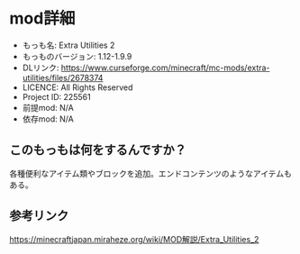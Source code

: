 # mod詳細

- もっも名: Extra Utilities 2
- もっものバージョン: 1.12-1.9.9
- DLリンク: https://www.curseforge.com/minecraft/mc-mods/extra-utilities/files/2678374
- LICENCE: All Rights Reserved
- Project ID:  225561
- 前提mod: N/A
- 依存mod: N/A

## このもっもは何をするんですか？
各種便利なアイテム類やブロックを追加。エンドコンテンツのようなアイテムもある。

## 参考リンク
https://minecraftjapan.miraheze.org/wiki/MOD解説/Extra_Utilities_2
